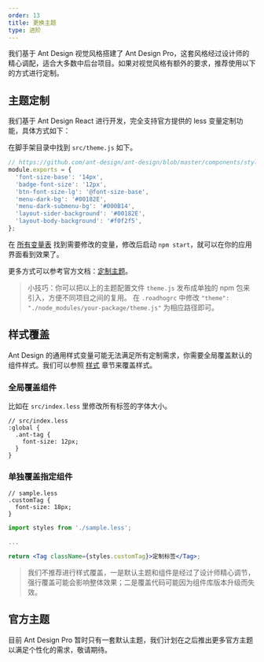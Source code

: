 ```yaml
---
order: 13
title: 更换主题
type: 进阶
---
```


我们基于 Ant Design 视觉风格搭建了 Ant Design Pro，这套风格经过设计师的精心调配，适合大多数中后台项目。如果对视觉风格有额外的要求，推荐使用以下的方式进行定制。

## 主题定制

我们基于 Ant Design React 进行开发，完全支持官方提供的 less 变量定制功能，具体方式如下：

在脚手架目录中找到 `src/theme.js` 如下。

```js
// https://github.com/ant-design/ant-design/blob/master/components/style/themes/default.less
module.exports = {
  'font-size-base': '14px',
  'badge-font-size': '12px',
  'btn-font-size-lg': '@font-size-base',
  'menu-dark-bg': '#00182E',
  'menu-dark-submenu-bg': '#000B14',
  'layout-sider-background': '#00182E',
  'layout-body-background': '#f0f2f5',
};
```

在 [所有变量表](https://github.com/ant-design/ant-design/blob/master/components/style/themes/default.less) 找到需要修改的变量，修改后启动 `npm start`，就可以在你的应用界面看到效果了。

更多方式可以参考官方文档：[定制主题](https://ant.design/docs/react/customize-theme-cn)。

> 小技巧：你可以把以上的主题配置文件 `theme.js` 发布成单独的 npm 包来引入，方便不同项目之间的复用。
> 在 `.roadhogrc` 中修改 `"theme": "./node_modules/your-package/theme.js"` 为相应路径即可。

## 样式覆盖

Ant Design 的通用样式变量可能无法满足所有定制需求，你需要全局覆盖默认的组件样式。我们可以参照 [样式](./style) 章节来覆盖样式。

### 全局覆盖组件

比如在 `src/index.less` 里修改所有标签的字体大小。

```less
// src/index.less
:global {
  .ant-tag {
    font-size: 12px;
  }
}
```

### 单独覆盖指定组件

```less
// sample.less
.customTag {
  font-size: 18px;
}
```

```jsx
import styles from './sample.less';

...

return <Tag className={styles.customTag}>定制标签</Tag>;
```

> 我们不推荐进行样式覆盖，一是默认主题和组件是经过了设计师精心调节，强行覆盖可能会影响整体效果；二是覆盖代码可能因为组件库版本升级而失效。

## 官方主题

目前 Ant Design Pro 暂时只有一套默认主题，我们计划在之后推出更多官方主题以满足个性化的需求，敬请期待。
